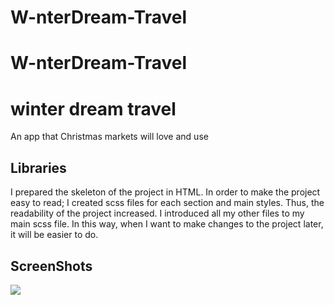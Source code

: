 # W-nterDream-Travel
# W-nterDream-Travel

<h1>winter dream travel</h1>
An app that Christmas markets will love and use

<h2>Libraries</h2>
I prepared the skeleton of the project in HTML. In order to make the project easy to read; I created scss files for each section and main styles. Thus, the readability of the project increased. I introduced all my other files to my main scss file. In this way, when I want to make changes to the project later, it will be easier to do.

<h2>ScreenShots</h2>

![](wınterdreamtravel.gif)
